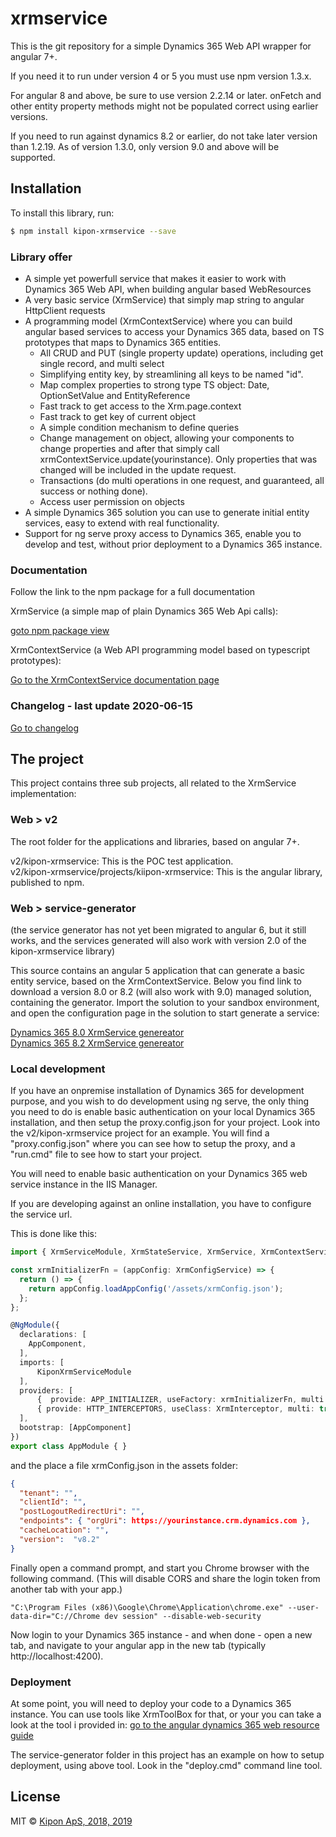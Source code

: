 # xrmservice
This is the git repository for a simple Dynamics 365 Web API wrapper for angular 7+.

If you need it to run under version 4 or 5 you must use npm version 1.3.x.

For angular 8 and above, be sure to use version 2.2.14 or later. onFetch and other entity property methods might not be populated correct
using earlier versions.

If you need to run against dynamics 8.2 or earlier, do not take later version than 1.2.19.  As of version 1.3.0, only version 9.0 and above will be supported.

## Installation

To install this library, run:

```bash
$ npm install kipon-xrmservice --save
```

### Library offer
* A simple yet powerfull service that makes it easier to work with Dynamics 365 Web API, when building angular based WebResources
* A very basic service (XrmService) that simply map string to angular HttpClient requests
* A programming model (XrmContextService) where you can build angular based services to access your Dynamics 365 data, based on TS prototypes that maps to Dynamics 365 entities.
	* All CRUD  and PUT (single property update) operations, including get single record, and multi select
	* Simplifying entity key, by streamlining all keys to be named "id".
	* Map complex properties to strong type TS object: Date, OptionSetValue and EntityReference
	* Fast track to get access to the Xrm.page.context
	* Fast track to get key of current object
	* A simple condition mechanism to define queries
	* Change management on object, allowing your components to change properties and after that simply call xrmContextService.update(yourinstance). Only properties that was changed will be included in the update request.
	* Transactions (do multi operations in one request, and guaranteed, all success or nothing done).
	* Access user permission on objects
* A simple Dynamics 365 solution you can use to generate initial entity services, easy to extend with real functionality.
* Support for ng serve proxy access to Dynamics 365, enable you to develop and test, without prior deployment to a Dynamics 365 instance. 


### Documentation
Follow the link to the npm package for a full documentation

XrmService (a simple map of plain Dynamics 365 Web Api calls): <br />

[goto npm package view](https://www.npmjs.com/package/kipon-xrmservice)

XrmContextService (a Web API programming model based on typescript prototypes): <br />

[Go to the XrmContextService documentation page](https://github.com/kip-dk/angular-xrmservice/blob/master/Web/kipon-xrmservice/XRMCONTEXTSERVICE.MD)

### Changelog - last update 2020-06-15
[Go to changelog](https://github.com/kip-dk/angular-xrmservice/blob/master/CHANGELOG.MD)

## The project
This project contains three sub projects, all related to the XrmService implementation:

### Web > v2
The root folder for the applications and libraries, based on angular 7+.

v2/kipon-xrmservice: This is the POC test application.<br />
v2/kipon-xrmservice/projects/kiipon-xrmservice: This is the angular library, published to npm.<br />


### Web > service-generator
(the service generator has not yet been migrated to angular 6, but it still works, and the services generated will also work with version 2.0 of the kipon-xrmservice library)

This source contains an angular 5 application that can generate a basic entity service, based on the XrmContextService. Below you find link to download a version 8.0 or 8.2 (will also work with 9.0)
managed solution, containing the generator. Import the solution to your sandbox environment, and open the configuration page in the solution to start generate a service:<br />

[Dynamics 365 8.0 XrmService genereator](https://github.com/kip-dk/angular-xrmservice/blob/master/Web/kipon-xrmservice/XrmContextServiceGenerator_target_CRM_8.0_managed.zip) <br />
[Dynamics 365 8.2 XrmService genereator](https://github.com/kip-dk/angular-xrmservice/blob/master/Web/kipon-xrmservice/XrmContextServiceGenerator_managed.zip) <br />

### Local development
If you have an onpremise installation of Dynamics 365 for development purpose, and you wish to do development using ng serve, the only thing you need to do is enable basic authentication
on your local Dynamics 365 installation, and then setup the proxy.config.json for your project. Look into the v2/kipon-xrmservice project for an example. You will find a "proxy.config.json" where you
can see how to setup the proxy, and a "run.cmd" file to see how to start your project.

You will need to enable basic authentication on your Dynamics 365 web service instance in the IIS Manager.

If you are developing against an online installation, you have to configure the service url.

This is done like this:

```typescript
import { XrmServiceModule, XrmStateService, XrmService, XrmContextService, XrmInterceptor, XrmConfigService } from 'kipon-service'

const xrmInitializerFn = (appConfig: XrmConfigService) => {
  return () => {
    return appConfig.loadAppConfig('/assets/xrmConfig.json');
  };
};

@NgModule({
  declarations: [
    AppComponent,
  ],
  imports: [
      KiponXrmServiceModule
  ],
  providers: [
      {  provide: APP_INITIALIZER, useFactory: xrmInitializerFn, multi: true, deps: [XrmConfigService] },
      { provide: HTTP_INTERCEPTORS, useClass: XrmInterceptor, multi: true }
  ],
  bootstrap: [AppComponent]
})
export class AppModule { }
```

and the place a file xrmConfig.json in the assets folder:

```json
{
  "tenant": "",
  "clientId": "",
  "postLogoutRedirectUri": "",
  "endpoints": { "orgUri": https://yourinstance.crm.dynamics.com },
  "cacheLocation": "",
  "version":  "v8.2"
}
```

Finally open a command prompt, and start you Chrome browser with the following command. (This will disable CORS and share the login token from another tab with your app.)<br />

```bsh
"C:\Program Files (x86)\Google\Chrome\Application\chrome.exe" --user-data-dir="C://Chrome dev session" --disable-web-security
```

Now login to your Dynamics 365 instance - and when done - open a new tab, and navigate to your angular app in the new tab (typically http://localhost:4200).


### Deployment
At some point, you will need to deploy your code to a Dynamics 365 instance. You can use tools like XrmToolBox for that, or your you can take a look at the tool i provided in:
[go to the angular dynamics 365 web resource guide](https://github.com/kip-dk/angular-xrm-webresource)

The service-generator folder in this project has an example on how to setup deployment, using above tool. Look in the "deploy.cmd" command line tool.

## License

MIT © [Kipon ApS, 2018, 2019](mailto:kip@kipon.dk)
